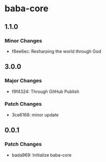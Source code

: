 # baba-core

## 1.1.0

### Minor Changes

- f8ee6ec: Resharping the world through God

## 3.0.0

### Major Changes

- f9f4324: Through GitHub Publish

### Patch Changes

- 3ce6168: minor update

## 0.0.1

### Patch Changes

- bada969: Initialize baba-core
